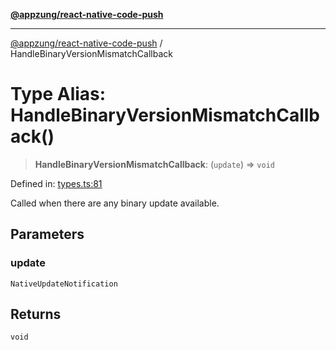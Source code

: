 [**@appzung/react-native-code-push**](../README.md)

---

[@appzung/react-native-code-push](../README.md) / HandleBinaryVersionMismatchCallback

# Type Alias: HandleBinaryVersionMismatchCallback()

> **HandleBinaryVersionMismatchCallback**: (`update`) => `void`

Defined in: [types.ts:81](https://github.com/AppZung/react-native-code-push/blob/5f900017beec34f1e037ac881585c7f5fb00d5dd/src/types.ts#L81)

Called when there are any binary update available.

## Parameters

### update

`NativeUpdateNotification`

## Returns

`void`

